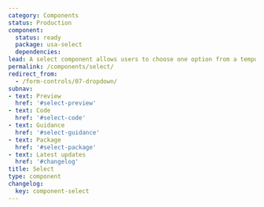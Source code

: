```yaml
---
category: Components
status: Production
component:
  status: ready
  package: usa-select
  dependencies:
lead: A select component allows users to choose one option from a temporary modal menu.
permalink: /components/select/
redirect_from:
  - /form-controls/07-dropdown/
subnav:
- text: Preview
  href: '#select-preview'
- text: Code
  href: '#select-code'
- text: Guidance
  href: '#select-guidance'
- text: Package
  href: '#select-package'
- text: Latest updates
  href: '#changelog'
title: Select
type: component
changelog:
  key: component-select
---
```

